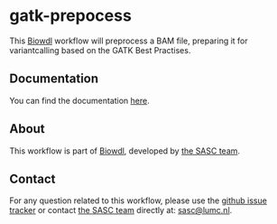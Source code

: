 # gatk-prepocess

This [Biowdl](https://github.com/biowdl) workflow will preprocess
a BAM file, preparing it for variantcalling based on the GATK Best
Practises.

## Documentation

You can find the documentation 
[here](https://biowdl.github.io/gatk-preprocess).

## About
This workflow is part of [Biowdl](https://github.com/biowdl),
developed by [the SASC team](http://sasc.lumc.nl/). 

## Contact

<p>
  <!-- Obscure e-mail address for spammers -->
For any question related to this workflow, please use the
<a href='https://github.com/biowdl/gatk-preprocess/issues'>github issue tracker</a>
or contact
 <a href='http://sasc.lumc.nl/'>the SASC team</a> directly at: <a href='&#109;&#97;&#105;&#108;&#116;&#111;&#58;&#115;&#97;&#115;&#99;&#64;&#108;&#117;&#109;&#99;&#46;&#110;&#108;'>
&#115;&#97;&#115;&#99;&#64;&#108;&#117;&#109;&#99;&#46;&#110;&#108;</a>.
</p>

     
